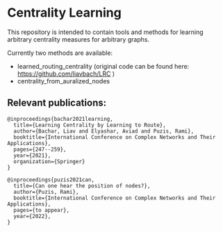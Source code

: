 # Centrality Learning 

This repository is intended to contain tools and methods for learning arbitrary centrality measures for arbitrary graphs. 

Currently two methods are available: 
* learned_routing_centrality (original code can be found here: https://github.com/liavbach/LRC )
* centrality_from_auralized_nodes


## Relevant publications: 

```
@inproceedings{bachar2021learning,
  title={Learning Centrality by Learning to Route},
  author={Bachar, Liav and Elyashar, Aviad and Puzis, Rami},
  booktitle={International Conference on Complex Networks and Their Applications},
  pages={247--259},
  year={2021},
  organization={Springer}
}

@inproceedings{puzis2021can,
  title={Can one hear the position of nodes?},
  author={Puzis, Rami},
  booktitle={International Conference on Complex Networks and Their Applications},
  pages={to appear},
  year={2022},
}

```
